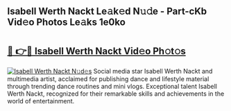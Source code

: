 ## Isabell Werth Nackt Le𝚊k𝚎d N𝚞𝚍e - Part-cKb Vid𝚎o Photos Le𝚊ks 1e0ko

# <h2><a href="http://fb4xm6.evod.top/?m=Isabell+Werth+Nackt">🔗 👉🔴 Isabell Werth Nackt Vid𝚎o Ph𝚘t𝚘s</a></h2>

[![Isabell Werth Nackt N𝚞d𝚎s](https://i.imgur.com/8V9OHl7.gif)](http://fb4xm6.evod.top/?m=Isabell+Werth+Nackt)
Social media star Isabell Werth Nackt and multimedia artist, acclaimed for publishing dance and lifestyle material through trending dance routines and mini vlogs. Exceptional talent Isabell Werth Nackt, recognized for their remarkable skills and achievements in the world of entertainment. 
